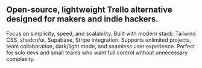 ## Open-source, lightweight Trello alternative designed for makers and indie hackers.
Focus on simplicity, speed, and scalability.
Built with modern stack: Tailwind CSS, shadcn/ui, Supabase, Stripe integration.
Supports unlimited projects, team collaboration, dark/light mode, and seamless user experience.
Perfect for solo devs and small teams who want full control without unnecessary complexity.

